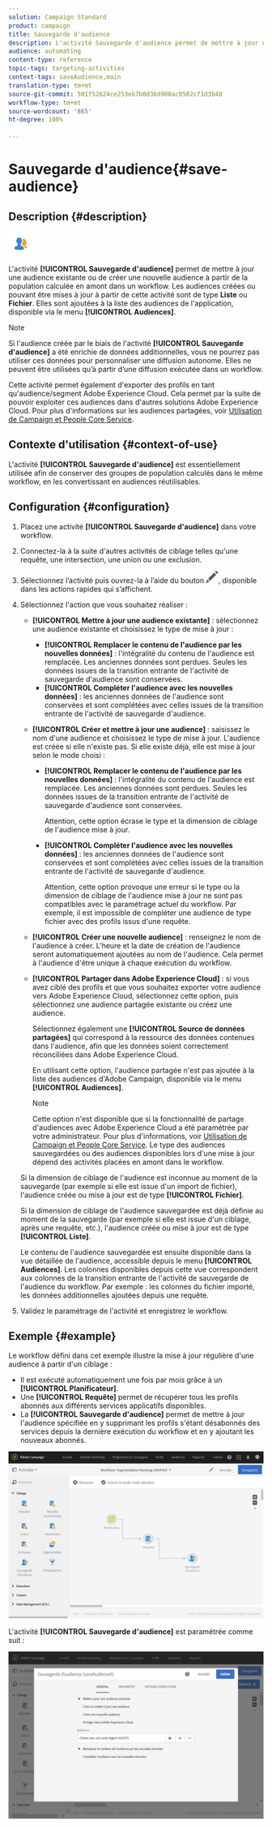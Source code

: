```yaml
---
solution: Campaign Standard
product: campaign
title: Sauvegarde d'audience
description: L'activité Sauvegarde d'audience permet de mettre à jour une audience existante ou de créer une nouvelle audience à partir de la population calculée en amont dans un workflow.
audience: automating
content-type: reference
topic-tags: targeting-activities
context-tags: saveAudience,main
translation-type: tm+mt
source-git-commit: 501f52624ce253eb7b0d36d908ac8502cf1d3b48
workflow-type: tm+mt
source-wordcount: '865'
ht-degree: 100%

---
```



# Sauvegarde d&#39;audience{#save-audience}

## Description {#description}

![](assets/save_audience.png)

L&#39;activité **[!UICONTROL Sauvegarde d&#39;audience]** permet de mettre à jour une audience existante ou de créer une nouvelle audience à partir de la population calculée en amont dans un workflow. Les audiences créées ou pouvant être mises à jour à partir de cette activité sont de type **Liste** ou **Fichier**. Elles sont ajoutées à la liste des audiences de l&#39;application, disponible via le menu **[!UICONTROL Audiences]**.

>[!NOTE]
>
>Si l&#39;audience créée par le biais de l&#39;activité **[!UICONTROL Sauvegarde d&#39;audience]** a été enrichie de données additionnelles, vous ne pourrez pas utiliser ces données pour personnaliser une diffusion autonome. Elles ne peuvent être utilisées qu’à partir d’une diffusion exécutée dans un workflow.

Cette activité permet également d&#39;exporter des profils en tant qu&#39;audience/segment Adobe Experience Cloud. Cela permet par la suite de pouvoir exploiter ces audiences dans d&#39;autres solutions Adobe Experience Cloud. Pour plus d&#39;informations sur les audiences partagées, voir [Utilisation de Campaign et People Core Service](../../integrating/using/about-campaign-audience-manager-or-people-core-service-integration.md).

## Contexte d&#39;utilisation {#context-of-use}

L&#39;activité **[!UICONTROL Sauvegarde d&#39;audience]** est essentiellement utilisée afin de conserver des groupes de population calculés dans le même workflow, en les convertissant en audiences réutilisables.

## Configuration {#configuration}

1. Placez une activité **[!UICONTROL Sauvegarde d&#39;audience]** dans votre workflow.
1. Connectez-la à la suite d&#39;autres activités de ciblage telles qu&#39;une requête, une intersection, une union ou une exclusion.
1. Sélectionnez l’activité puis ouvrez-la à l’aide du bouton ![](assets/edit_darkgrey-24px.png), disponible dans les actions rapides qui s’affichent.
1. Sélectionnez l&#39;action que vous souhaitez réaliser :

   * **[!UICONTROL Mettre à jour une audience existante]** : sélectionnez une audience existante et choisissez le type de mise à jour :

      * **[!UICONTROL Remplacer le contenu de l&#39;audience par les nouvelles données]** : l&#39;intégralité du contenu de l&#39;audience est remplacée. Les anciennes données sont perdues. Seules les données issues de la transition entrante de l&#39;activité de sauvegarde d&#39;audience sont conservées.
      * **[!UICONTROL Compléter l&#39;audience avec les nouvelles données]** : les anciennes données de l&#39;audience sont conservées et sont complétées avec celles issues de la transition entrante de l&#39;activité de sauvegarde d&#39;audience.
   * **[!UICONTROL Créer et mettre à jour une audience]** : saisissez le nom d&#39;une audience et choisissez le type de mise à jour. L&#39;audience est créée si elle n&#39;existe pas. Si elle existe déjà, elle est mise à jour selon le mode choisi :

      * **[!UICONTROL Remplacer le contenu de l&#39;audience par les nouvelles données]** : l&#39;intégralité du contenu de l&#39;audience est remplacée. Les anciennes données sont perdues. Seules les données issues de la transition entrante de l&#39;activité de sauvegarde d&#39;audience sont conservées.

         Attention, cette option écrase le type et la dimension de ciblage de l&#39;audience mise à jour.

      * **[!UICONTROL Compléter l&#39;audience avec les nouvelles données]** : les anciennes données de l&#39;audience sont conservées et sont complétées avec celles issues de la transition entrante de l&#39;activité de sauvegarde d&#39;audience.

         Attention, cette option provoque une erreur si le type ou la dimension de ciblage de l&#39;audience mise à jour ne sont pas compatibles avec le paramétrage actuel du workflow. Par exemple, il est impossible de compléter une audience de type fichier avec des profils issus d&#39;une requête.
   * **[!UICONTROL Créer une nouvelle audience]** : renseignez le nom de l&#39;audience à créer. L&#39;heure et la date de création de l&#39;audience seront automatiquement ajoutées au nom de l&#39;audience. Cela permet à l&#39;audience d&#39;être unique à chaque exécution du workflow.
   * **[!UICONTROL Partager dans Adobe Experience Cloud]** : si vous avez ciblé des profils et que vous souhaitez exporter votre audience vers Adobe Experience Cloud, sélectionnez cette option, puis sélectionnez une audience partagée existante ou créez une audience.

      Sélectionnez également une **[!UICONTROL Source de données partagées]** qui correspond à la ressource des données contenues dans l&#39;audience, afin que les données soient correctement réconciliées dans Adobe Experience Cloud.

      En utilisant cette option, l&#39;audience partagée n&#39;est pas ajoutée à la liste des audiences d&#39;Adobe Campaign, disponible via le menu **[!UICONTROL Audiences]**.

      >[!NOTE]
      >
      >Cette option n&#39;est disponible que si la fonctionnalité de partage d&#39;audiences avec Adobe Experience Cloud a été paramétrée par votre administrateur. Pour plus d&#39;informations, voir [Utilisation de Campaign et People Core Service](../../integrating/using/about-campaign-audience-manager-or-people-core-service-integration.md).
   Le type des audiences sauvegardées ou des audiences disponibles lors d&#39;une mise à jour dépend des activités placées en amont dans le workflow.

   Si la dimension de ciblage de l&#39;audience est inconnue au moment de la sauvegarde (par exemple si elle est issue d&#39;un import de fichier), l&#39;audience créée ou mise à jour est de type **[!UICONTROL Fichier]**.

   Si la dimension de ciblage de l&#39;audience sauvegardée est déjà définie au moment de la sauvegarde (par exemple si elle est issue d&#39;un ciblage, après une requête, etc.), l&#39;audience créée ou mise à jour est de type **[!UICONTROL Liste]**.

   Le contenu de l&#39;audience sauvegardée est ensuite disponible dans la vue détaillée de l&#39;audience, accessible depuis le menu **[!UICONTROL Audiences]**. Les colonnes disponibles depuis cette vue correspondent aux colonnes de la transition entrante de l&#39;activité de sauvegarde de l&#39;audience du workflow. Par exemple : les colonnes du fichier importé, les données additionnelles ajoutées depuis une requête.

1. Validez le paramétrage de l&#39;activité et enregistrez le workflow.

## Exemple {#example}

Le workflow défini dans cet exemple illustre la mise à jour régulière d&#39;une audience à partir d&#39;un ciblage :

* Il est exécuté automatiquement une fois par mois grâce à un **[!UICONTROL Planificateur]**.
* Une **[!UICONTROL Requête]** permet de récupérer tous les profils abonnés aux différents services applicatifs disponibles.
* La **[!UICONTROL Sauvegarde d&#39;audience]** permet de mettre à jour l&#39;audience spécifiée en y supprimant les profils s&#39;étant désabonnés des services depuis la dernière exécution du workflow et en y ajoutant les nouveaux abonnés.

![](assets/save_audience_example_1.png)

L&#39;activité **[!UICONTROL Sauvegarde d&#39;audience]** est paramétrée comme suit :

![](assets/save_audience_example_2.png)

